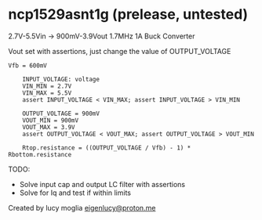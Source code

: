 # ncp1529asnt1g (prelease, untested)

2.7V-5.5Vin -> 900mV-3.9Vout 1.7MHz 1A Buck Converter

Vout set with assertions, just change the value of OUTPUT_VOLTAGE
```
Vfb = 600mV

    INPUT_VOLTAGE: voltage
    VIN_MIN = 2.7V
    VIN_MAX = 5.5V
    assert INPUT_VOLTAGE < VIN_MAX; assert INPUT_VOLTAGE > VIN_MIN

    OUTPUT_VOLTAGE = 900mV
    VOUT_MIN = 900mV
    VOUT_MAX = 3.9V
    assert OUTPUT_VOLTAGE < VOUT_MAX; assert OUTPUT_VOLTAGE > VOUT_MIN

    Rtop.resistance = ((OUTPUT_VOLTAGE / Vfb) - 1) * Rbottom.resistance
```

TODO:
- Solve input cap and output LC filter with assertions
- Solve for Iq and test if within limits

Created by lucy moglia <eigenlucy@proton.me>
